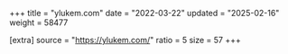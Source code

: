 +++
title = "ylukem.com"
date = "2022-03-22"
updated = "2025-02-16"
weight = 58477

[extra]
source = "https://ylukem.com/"
ratio = 5
size = 57
+++
